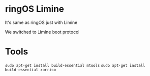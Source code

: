# ringOS Limine
It's same as ringOS just with Limine

We switched to Limine boot protocol

# Tools

```sudo apt-get install build-essential mtools```
```sudo apt-get install build-essential xorriso```
